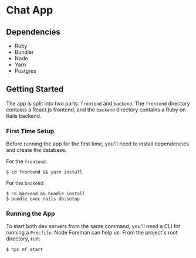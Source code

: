 # Chat App

## Dependencies
+ Ruby
+ Bundler
+ Node
+ Yarn
+ Postgres

## Getting Started
The app is split into two parts: `frontend` and `backend`. The `frontend` directory contains a React.js frontend, and the `backend` directory contains a Ruby on Rails backend.

### First Time Setup
Before running the app for the first time, you'll need to install dependencies and create the database.

For the `frontend`:
```
$ cd frontend && yarn install
```

For the `backend`:
```
$ cd backend && bundle install
$ bundle exec rails db:setup
```

### Running the App
To start both dev servers from the same command, you'll need a CLI for running a `Procfile`. Node Foreman can help us. From the project's root directory, run:
```
$ npx nf start
````

